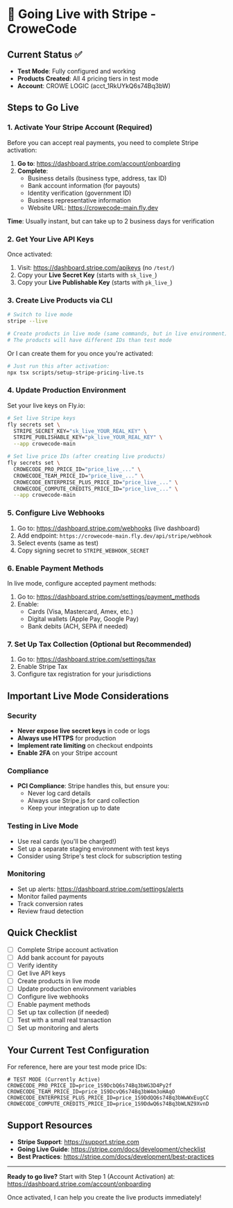# 🚀 Going Live with Stripe - CroweCode

## Current Status ✅
- **Test Mode**: Fully configured and working
- **Products Created**: All 4 pricing tiers in test mode
- **Account**: CROWE LOGIC (acct_1RkUYkQ6s74Bq3bW)

## Steps to Go Live

### 1. Activate Your Stripe Account (Required)

Before you can accept real payments, you need to complete Stripe activation:

1. **Go to**: https://dashboard.stripe.com/account/onboarding
2. **Complete**:
   - Business details (business type, address, tax ID)
   - Bank account information (for payouts)
   - Identity verification (government ID)
   - Business representative information
   - Website URL: https://crowecode-main.fly.dev

**Time**: Usually instant, but can take up to 2 business days for verification

### 2. Get Your Live API Keys

Once activated:
1. Visit: https://dashboard.stripe.com/apikeys (no `/test/`)
2. Copy your **Live Secret Key** (starts with `sk_live_`)
3. Copy your **Live Publishable Key** (starts with `pk_live_`)

### 3. Create Live Products via CLI

```bash
# Switch to live mode
stripe --live

# Create products in live mode (same commands, but in live environment)
# The products will have different IDs than test mode
```

Or I can create them for you once you're activated:

```bash
# Just run this after activation:
npx tsx scripts/setup-stripe-pricing-live.ts
```

### 4. Update Production Environment

Set your live keys on Fly.io:

```bash
# Set live Stripe keys
fly secrets set \
  STRIPE_SECRET_KEY="sk_live_YOUR_REAL_KEY" \
  STRIPE_PUBLISHABLE_KEY="pk_live_YOUR_REAL_KEY" \
  --app crowecode-main

# Set live price IDs (after creating live products)
fly secrets set \
  CROWECODE_PRO_PRICE_ID="price_live_..." \
  CROWECODE_TEAM_PRICE_ID="price_live_..." \
  CROWECODE_ENTERPRISE_PLUS_PRICE_ID="price_live_..." \
  CROWECODE_COMPUTE_CREDITS_PRICE_ID="price_live_..." \
  --app crowecode-main
```

### 5. Configure Live Webhooks

1. Go to: https://dashboard.stripe.com/webhooks (live dashboard)
2. Add endpoint: `https://crowecode-main.fly.dev/api/stripe/webhook`
3. Select events (same as test)
4. Copy signing secret to `STRIPE_WEBHOOK_SECRET`

### 6. Enable Payment Methods

In live mode, configure accepted payment methods:
1. Go to: https://dashboard.stripe.com/settings/payment_methods
2. Enable:
   - Cards (Visa, Mastercard, Amex, etc.)
   - Digital wallets (Apple Pay, Google Pay)
   - Bank debits (ACH, SEPA if needed)

### 7. Set Up Tax Collection (Optional but Recommended)

1. Go to: https://dashboard.stripe.com/settings/tax
2. Enable Stripe Tax
3. Configure tax registration for your jurisdictions

## Important Live Mode Considerations

### Security
- **Never expose live secret keys** in code or logs
- **Always use HTTPS** for production
- **Implement rate limiting** on checkout endpoints
- **Enable 2FA** on your Stripe account

### Compliance
- **PCI Compliance**: Stripe handles this, but ensure you:
  - Never log card details
  - Always use Stripe.js for card collection
  - Keep your integration up to date

### Testing in Live Mode
- Use real cards (you'll be charged!)
- Set up a separate staging environment with test keys
- Consider using Stripe's test clock for subscription testing

### Monitoring
- Set up alerts: https://dashboard.stripe.com/settings/alerts
- Monitor failed payments
- Track conversion rates
- Review fraud detection

## Quick Checklist

- [ ] Complete Stripe account activation
- [ ] Add bank account for payouts
- [ ] Verify identity
- [ ] Get live API keys
- [ ] Create products in live mode
- [ ] Update production environment variables
- [ ] Configure live webhooks
- [ ] Enable payment methods
- [ ] Set up tax collection (if needed)
- [ ] Test with a small real transaction
- [ ] Set up monitoring and alerts

## Your Current Test Configuration

For reference, here are your test mode price IDs:

```env
# TEST MODE (Currently Active)
CROWECODE_PRO_PRICE_ID=price_1S9DcbQ6s74Bq3bWG3D4Py2f
CROWECODE_TEAM_PRICE_ID=price_1S9DcvQ6s74Bq3bW4m3oHAqO
CROWECODE_ENTERPRISE_PLUS_PRICE_ID=price_1S9DdQQ6s74Bq3bWwWxEugCC
CROWECODE_COMPUTE_CREDITS_PRICE_ID=price_1S9DdwQ6s74Bq3bWLNZ9XvnD
```

## Support Resources

- **Stripe Support**: https://support.stripe.com
- **Going Live Guide**: https://stripe.com/docs/development/checklist
- **Best Practices**: https://stripe.com/docs/development/best-practices

---

**Ready to go live?** Start with Step 1 (Account Activation) at:
https://dashboard.stripe.com/account/onboarding

Once activated, I can help you create the live products immediately!
